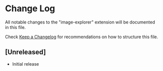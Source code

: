 # Change Log

All notable changes to the "image-explorer" extension will be documented in this file.

Check [Keep a Changelog](http://keepachangelog.com/) for recommendations on how to structure this file.

## [Unreleased]

- Initial release